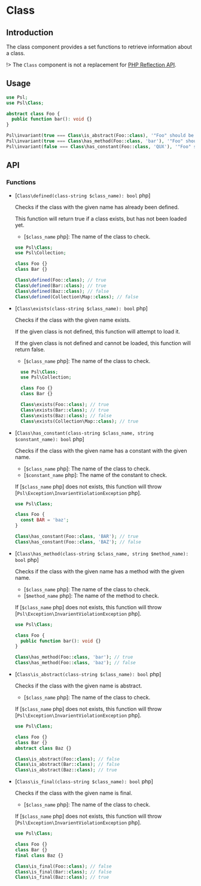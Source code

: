 # Class

## Introduction

The class component provides a set functions to retrieve information about a class.

!> The `Class` component is not a replacement for [PHP Reflection API](https://php.net/manual/en/book.reflection.php).

## Usage

```php
use Psl;
use Psl\Class;

abstract class Foo {
  public function bar(): void {}
}

Psl\invariant(true === Class\is_abstract(Foo::class), '"Foo" should be abstract.');
Psl\invariant(true === Class\has_method(Foo::class, 'bar'), '"Foo" should have a "bar" method.');
Psl\invariant(false === Class\has_constant(Foo::class, 'QUX'), '"Foo" should not have constant "QUX".');
```

## API

### Functions

<div class="api-functions">

* [`Class\defined(class-string $class_name): bool` php]
  
  Checks if the class with the given name has already been defined.

  This function will return true if a class exists, but has not been loaded yet.

  * [`$class_name` php]: The name of the class to check.

  ```php
  use Psl\Class;
  use Psl\Collection;

  class Foo {}
  class Bar {}

  Class\defined(Foo::class); // true
  Class\defined(Bar::class); // true
  Class\defined(Baz::class); // false
  Class\defined(Collection\Map::class); // false
  ```

* [`Class\exists(class-string $class_name): bool` php]

  Checks if the class with the given name exists.

  If the given class is not defined, this function will attempt to load it.

  If the given class is not defined and cannot be loaded, this function will return false.

  * [`$class_name` php]: The name of the class to check.

  ```php
    use Psl\Class;
    use Psl\Collection;
  
    class Foo {}
    class Bar {}
  
    Class\exists(Foo::class); // true
    Class\exists(Bar::class); // true
    Class\exists(Baz::class); // false
    Class\exists(Collection\Map::class); // true
    ```

* [`Class\has_constant(class-string $class_name, string $constant_name): bool` php]

  Checks if the class with the given name has a constant with the given name.

  * [`$class_name` php]: The name of the class to check.
  * [`$constant_name` php]: The name of the constant to check.

  If [`$class_name` php] does not exists, this function will throw [`Psl\Exception\InvarientViolationException` php].

  ```php
  use Psl\Class;
  
  class Foo {
    const BAR = 'baz';
  }
  
  Class\has_constant(Foo::class, 'BAR'); // true
  Class\has_constant(Foo::class, 'BAZ'); // false
  ```

* [`Class\has_method(class-string $class_name, string $method_name): bool` php]

  Checks if the class with the given name has a method with the given name.

  * [`$class_name` php]: The name of the class to check.
  * [`$method_name` php]: The name of the method to check.

  If [`$class_name` php] does not exists, this function will throw [`Psl\Exception\InvarientViolationException` php].

  ```php
  use Psl\Class;
  
  class Foo {
    public function bar(): void {}
  }
  
  Class\has_method(Foo::class, 'bar'); // true
  Class\has_method(Foo::class, 'baz'); // false
  ```

* [`Class\is_abstract(class-string $class_name): bool` php]

  Checks if the class with the given name is abstract.

  * [`$class_name` php]: The name of the class to check.

  If [`$class_name` php] does not exists, this function will throw [`Psl\Exception\InvarientViolationException` php].

  ```php
  use Psl\Class;
  
  class Foo {}
  class Bar {}
  abstract class Baz {}
  
  Class\is_abstract(Foo::class); // false
  Class\is_abstract(Bar::class); // false
  Class\is_abstract(Baz::class); // true
  ```

* [`Class\is_final(class-string $class_name): bool` php]

  Checks if the class with the given name is final.

  * [`$class_name` php]: The name of the class to check.

  If [`$class_name` php] does not exists, this function will throw [`Psl\Exception\InvarientViolationException` php].

  ```php
  use Psl\Class;
  
  class Foo {}
  class Bar {}
  final class Baz {}
  
  Class\is_final(Foo::class); // false
  Class\is_final(Bar::class); // false
  Class\is_final(Baz::class); // true
  ```

</div>